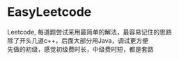 # EasyLeetcode
Leetcode, 每道题尝试采用最简单的解法，最容易记住的思路    
除了开头几道c++，后面大部分用Java，调试更方便     
先做的初级，感觉初级费时长，中级费时短，都是套路   
